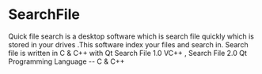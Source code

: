 # SearchFile
Quick file search is a desktop software which is search file quickly which is stored in your drives .This software index your files and search in. Search file is written in C &amp; C++ with Qt    Search File 1.0 VC++  , Search File 2.0 Qt     Programming Language --  C &amp; C++  
